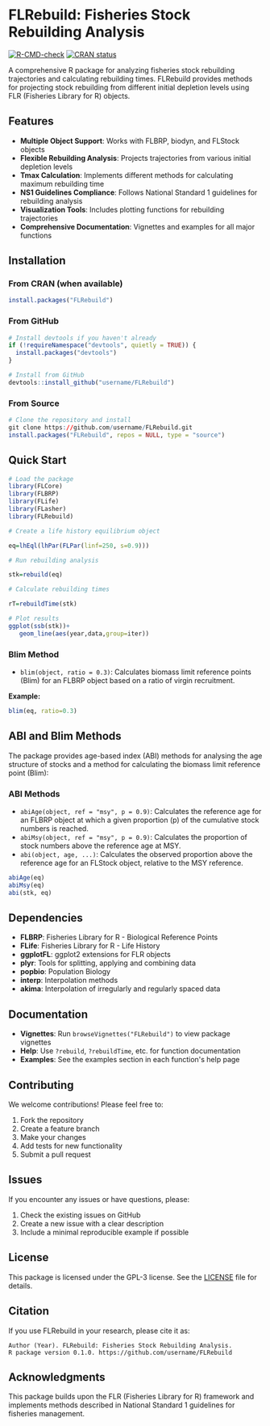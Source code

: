 # FLRebuild: Fisheries Stock Rebuilding Analysis

[![R-CMD-check](https://github.com/username/FLRebuild/workflows/R-CMD-check/badge.svg)](https://github.com/username/FLRebuild/actions)
[![CRAN status](https://www.r-pkg.org/badges/version/FLRebuild)](https://CRAN.R-project.org/package=FLRebuild)

A comprehensive R package for analyzing fisheries stock rebuilding trajectories and calculating rebuilding times. FLRebuild provides methods for projecting stock rebuilding from different initial depletion levels using FLR (Fisheries Library for R) objects.

## Features

- **Multiple Object Support**: Works with FLBRP, biodyn, and FLStock objects
- **Flexible Rebuilding Analysis**: Projects trajectories from various initial depletion levels
- **Tmax Calculation**: Implements different methods for calculating maximum rebuilding time
- **NS1 Guidelines Compliance**: Follows National Standard 1 guidelines for rebuilding analysis
- **Visualization Tools**: Includes plotting functions for rebuilding trajectories
- **Comprehensive Documentation**: Vignettes and examples for all major functions

## Installation

### From CRAN (when available)
```r
install.packages("FLRebuild")
```

### From GitHub
```r
# Install devtools if you haven't already
if (!requireNamespace("devtools", quietly = TRUE)) {
  install.packages("devtools")
}

# Install from GitHub
devtools::install_github("username/FLRebuild")
```

### From Source
```r
# Clone the repository and install
git clone https://github.com/username/FLRebuild.git
install.packages("FLRebuild", repos = NULL, type = "source")
```

## Quick Start

```r
# Load the package
library(FLCore)
library(FLBRP)
library(FLife)
library(FLasher)
library(FLRebuild)
```

```r
# Create a life history equilibrium object

eq=lhEql(lhPar(FLPar(linf=250, s=0.9)))
```

```r
# Run rebuilding analysis

stk=rebuild(eq)
```

```r
# Calculate rebuilding times

rT=rebuildTime(stk)
```

```r
# Plot results
ggplot(ssb(stk))+
   geom_line(aes(year,data,group=iter))
```

### Blim Method

- `blim(object, ratio = 0.3)`: Calculates biomass limit reference points (Blim) for an FLBRP object based on a ratio of virgin recruitment.

**Example:**
```r
blim(eq, ratio=0.3)
```

## ABI and Blim Methods

The package provides age-based index (ABI) methods for analysing the age structure of stocks and a method for calculating the biomass limit reference point (Blim):

### ABI Methods

- `abiAge(object, ref = "msy", p = 0.9)`: Calculates the reference age for an FLBRP object at which a given proportion (p) of the cumulative stock numbers is reached.
- `abiMsy(object, ref = "msy", p = 0.9)`: Calculates the proportion of stock numbers above the reference age at MSY.
- `abi(object, age, ...)`: Calculates the observed proportion above the reference age for an FLStock object, relative to the MSY reference.


```r
abiAge(eq)
abiMsy(eq)
abi(stk, eq)
```


## Dependencies

- **FLBRP**: Fisheries Library for R - Biological Reference Points
- **FLife**: Fisheries Library for R - Life History
- **ggplotFL**: ggplot2 extensions for FLR objects
- **plyr**: Tools for splitting, applying and combining data
- **popbio**: Population Biology
- **interp**: Interpolation methods
- **akima**: Interpolation of irregularly and regularly spaced data

## Documentation

- **Vignettes**: Run `browseVignettes("FLRebuild")` to view package vignettes
- **Help**: Use `?rebuild`, `?rebuildTime`, etc. for function documentation
- **Examples**: See the examples section in each function's help page

## Contributing

We welcome contributions! Please feel free to:

1. Fork the repository
2. Create a feature branch
3. Make your changes
4. Add tests for new functionality
5. Submit a pull request

## Issues

If you encounter any issues or have questions, please:

1. Check the existing issues on GitHub
2. Create a new issue with a clear description
3. Include a minimal reproducible example if possible

## License

This package is licensed under the GPL-3 license. See the [LICENSE](LICENSE) file for details.

## Citation

If you use FLRebuild in your research, please cite it as:

```
Author (Year). FLRebuild: Fisheries Stock Rebuilding Analysis. 
R package version 0.1.0. https://github.com/username/FLRebuild
```

## Acknowledgments

This package builds upon the FLR (Fisheries Library for R) framework and implements methods described in National Standard 1 guidelines for fisheries management. 
